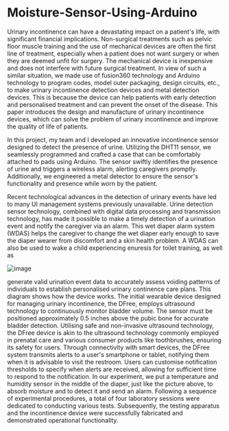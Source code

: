 # Moisture-Sensor-Using-Arduino


Urinary incontinence can have a devastating impact on a patient's life, with significant financial implications. Non-surgical treatments such as pelvic floor muscle training and the use of mechanical devices are often the first line of treatment, especially when a patient does not want surgery or when they are deemed unfit for surgery. The mechanical device is inexpensive and does not interfere with future surgical treatment. In view of such a similar situation, we made use of fusion360 technology and Arduino technology to program codes, model outer packaging, design circuits, etc., to make urinary incontinence detection devices and metal detection devices. This is because the device can help patients with early detection and personalised treatment and can prevent the onset of the disease. This paper introduces the design and manufacture of urinary incontinence devices, which can solve the problem of urinary incontinence and improve the quality of life of patients.

In this project, my team and I developed an innovative incontinence sensor designed to detect the presence of urine. Utilizing the DHT11 sensor, we seamlessly programmed and crafted a case that can be comfortably attached to pads using Arduino. The sensor swiftly identifies the presence of urine and triggers a wireless alarm, alerting caregivers promptly. Additionally, we engineered a metal detector to ensure the sensor's functionality and presence while worn by the patient.


Recent technological advances in the detection of urinary events have led to many UI management
systems previously unavailable. Urine detection sensor technology, combined with digital data
processing and transmission technology, has made it possible to make a timely detection of a urination
event and notify the caregiver via an alarm. This wet diaper alarm system (WDAS) helps the caregiver to
change the wet diaper early enough to save the diaper wearer from discomfort and a skin health
problem. A WDAS can also be used to wake a child experiencing enuresis for toilet training, as well as

![image](https://github.com/FreshPrince99/Moisture-Sensor-Using-Arduino/assets/128372678/e5af785c-34d4-4a8e-bea4-4fdd0d75064b)

generate valid urination event data to accurately assess voiding patterns of individuals to establish
personalised urinary continence care plans. This diagram shows how the device works.
The initial wearable device designed for managing urinary incontinence, the DFree, employs ultrasound
technology to continuously monitor bladder volume. The sensor must be positioned approximately 0.5
inches above the pubic bone for accurate bladder detection. Utilising safe and non-invasive ultrasound
technology, the DFree device is akin to the ultrasound technology commonly employed in prenatal care
and various consumer products like toothbrushes, ensuring its safety for users. Through connectivity
with smart devices, the DFree system transmits alerts to a user's smartphone or tablet, notifying them
when it is advisable to visit the restroom. Users can customise notification thresholds to specify when
alerts are received, allowing for sufficient time to respond to the notification.
In our experiment, we put a temperature and humidity sensor in the middle of the diaper, just like the
picture above, to absorb moisture and to detect it and send an alarm. Following a sequence of
experimental procedures, a total of four laboratory sessions were dedicated to conducting various tests.
Subsequently, the testing apparatus and the incontinence device were successfully fabricated and
demonstrated operational functionality.

